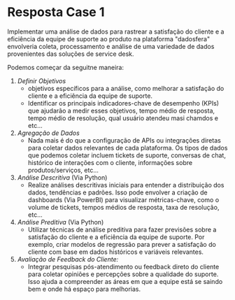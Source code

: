 # Resposta Case 1

Implementar uma análise de dados para rastrear a satisfação do cliente e a eficiência da equipe de suporte ao produto na plataforma "dadosfera" envolveria coleta, processamento e análise de uma variedade de dados provenientes das soluções de service desk.

Podemos começar da seguitne maneira: 
1. *Definir Objetivos* 
	- objetivos específicos para a análise, como melhorar a satisfação do cliente e a eficiência da equipe de suporte. 
	- Identificar os principais indicadores-chave de desempenho (KPIs) que ajudarão a medir esses objetivos, tempo médio de resposta, tempo médio de resolução, qual usuário atendeu masi chamdos e etc...
2. *Agregação de Dados*
	- Nada mais é do que a configuração de APIs ou integrações diretas para coletar dados relevantes de cada plataforma. Os tipos de dados que podemos coletar incluem tickets de suporte, conversas de chat, histórico de interações com o cliente, informações sobre produtos/serviços, etc...
3. *Análise Descritiva* (Via Python)
	- Realize análises descritivas iniciais para entender a distribuição dos dados, tendências e padrões. Isso pode envolver a criação de dashboards (Via PowerBI) para visualizar métricas-chave, como o volume de tickets, tempos médios de resposta, taxa de resolução, etc...
4. *Análise Preditiva* (Via Python) 
	- Utilizar técnicas de análise preditiva para fazer previsões sobre a satisfação do cliente e a eficiência da equipe de suporte. Por exemplo, criar modelos de regressão para prever a satisfação do cliente com base em dados históricos e variáveis relevantes.
5. *Avaliação de Feedback do Cliente:*
	- Integrar pesquisas pós-atendimento ou feedback direto do cliente para coletar opiniões e percepções sobre a qualidade do suporte. Isso ajuda a compreender as áreas em que a equipe está se saindo bem e onde há espaço para melhorias.
